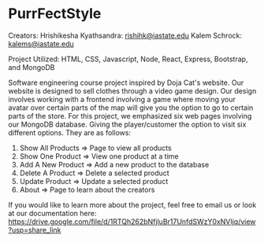 # PurrFectStyle
Creators: 
Hrishikesha Kyathsandra: rishihk@iastate.edu
Kalem Schrock: kalems@iastate.edu

Project Utilized: HTML, CSS, Javascript, Node, React, Express, Bootstrap, and MongoDB

Software engineering course project inspired by Doja Cat's website. Our website is designed to sell clothes through a video game design. Our design involves working with a frontend involving a game where moving your avatar over certain parts of the map will give you the option to go to certain parts of the store. For this project, we emphasized six web pages involving our MongoDB database. Giving the player/customer the option to visit six different options. They are as follows:

1) Show All Products => Page to view all products
2) Show One Product => View one product at a time
3) Add A New Product => Add a new product to the database
4) Delete A Product => Delete a selected product
5) Update Product => Update a selected product
6) About => Page to learn about the creators



If you would like to learn more about the project, feel free to email us or look at our documentation here:
https://drive.google.com/file/d/1RTQh262bNfjluBr17UnfdSWzY0xNVIjq/view?usp=share_link

